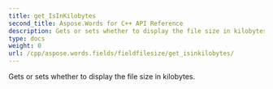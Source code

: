 ```yaml
---
title: get_IsInKilobytes
second_title: Aspose.Words for C++ API Reference
description: Gets or sets whether to display the file size in kilobytes. 
type: docs
weight: 0
url: /cpp/aspose.words.fields/fieldfilesize/get_isinkilobytes/
---
```


Gets or sets whether to display the file size in kilobytes. 

